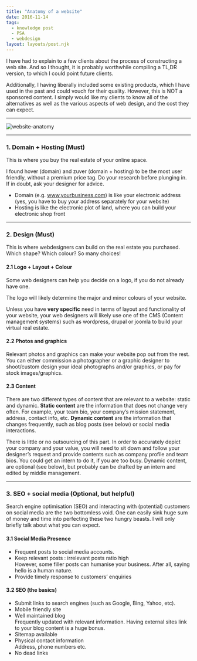 ```yaml
---
title: "Anatomy of a website"
date: 2016-11-14
tags:
  - knowledge post
  - PSA
  - webdesign
layout: layouts/post.njk
---
```

I have had to explain to a few clients about the process of constructing a web site. And so I thought, it is probably worthwhile compiling a TL,DR version, to which I could point future clients.

Additionally, I having liberally included some existing products, which I have used in the past and could vouch for their quality. However, this is NOT a sponsored content. I simply would like my clients to know all of the alternatives as well as the various aspects of web design, and the cost they can expect.

* * *

![website-anatomy](/web/20190303113427im_/https://pandamakes.com.au/content/images/2018/01/website-anatomy.png)

* * *

### 1\. Domain + Hosting (Must)

This is where you buy the real estate of your online space.

I found hover (domain) and zuver (domain + hosting) to be the most user friendly, without a premium price tag. Do your research before plunging in. If in doubt, ask your designer for advice.

*   Domain (e.g. www.yourbusiness.com) is like your electronic address (yes, you have to buy your address separately for your website)
*   Hosting is like the electronic plot of land, where you can build your electronic shop front

* * *

### 2\. Design (Must)

This is where webdesigners can build on the real estate you purchased. Which shape? Which colour? So many choices!

#### 2.1 Logo + Layout + Colour

Some web designers can help you decide on a logo, if you do not already have one.

The logo will likely determine the major and minor colours of your website.

Unless you have **very specific** need in terms of layout and functionality of your website, your web designers will likely use one of the CMS (Content management systems) such as wordpress, drupal or joomla to build your virtual real estate.

#### 2.2 Photos and graphics

Relevant photos and graphics can make your website pop out from the rest. You can either commission a photographer or a graphic designer to shoot/custom design your ideal photographs and/or graphics, or pay for stock images/graphics.

#### 2.3 Content

There are two different types of content that are relevant to a website: static and dynamic. **Static content** are the information that does not change very often. For example, your team bio, your company’s mission statement, address, contact info, etc. **Dynamic content** are the information that changes frequently, such as blog posts (see below) or social media interactions.

There is little or no outsourcing of this part. In order to accurately depict your company and your value, you will need to sit down and follow your designer’s request and provide contents such as company profile and team bios. You could get an intern to do it, if you are too busy. Dynamic content, are optional (see below), but probably can be drafted by an intern and edited by middle management.

* * *

### 3\. SEO + social media (Optional, but helpful)

Search engine optimisation (SEO) and interacting with (potential) customers on social media are the two bottomless void. One can easily sink huge sum of money and time into perfecting these two hungry beasts. I will only briefly talk about what you can expect.

#### 3.1 Social Media Presence

*   Frequent posts to social media accounts.
*   Keep relevant posts : irrelevant posts ratio high  
    However, some filler posts can humanise your business. After all, saying hello is a human nature.
*   Provide timely response to customers’ enquiries

#### 3.2 SEO (the basics)

*   Submit links to search engines (such as Google, Bing, Yahoo, etc).
*   Mobile friendly site
*   Well maintained blog  
    Frequently updated with relevant information. Having external sites link to your blog content is a huge bonus.
*   Sitemap available
*   Physical contact information  
    Address, phone numbers etc.
*   No dead links
